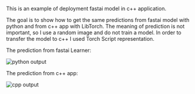 This is an example of deployment fastai model in c++ application. 

The goal is to show how to get the same predictions from fastai model with python and from c++ app with LibTorch. 
The meaning of prediction is not important, so I use a random image and do not train a model.
In order to transfer the model to c++ I used Torch Script representation.

The prediction from fastai Learner:

![python output](https://i.imgur.com/adHDOCZ.png)

The prediction from c++ app:

![cpp output](https://i.imgur.com/AYAVvlB.png)
